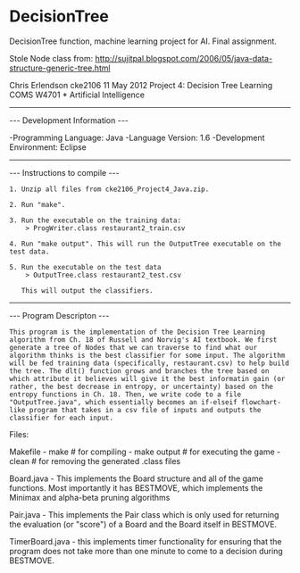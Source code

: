 DecisionTree
============

DecisionTree function, machine learning project for AI. Final assignment.

Stole Node class from:
http://sujitpal.blogspot.com/2006/05/java-data-structure-generic-tree.html

Chris Erlendson
cke2106
11 May 2012
Project 4: Decision Tree Learning
COMS W4701 * Artificial Intelligence

*********************************

--- Development Information ---

-Programming Language: Java 
-Language Version: 1.6
-Development Environment: Eclipse

*************************************************************************

--- Instructions to compile  ---

	1. Unzip all files from cke2106_Project4_Java.zip.

	2. Run "make".

	3. Run the executable on the training data:
		> ProgWriter.class restaurant2_train.csv

	4. Run "make output". This will run the OutputTree executable on the test data.

	5. Run the executable on the test data
		> OutputTree.class restaurant2_test.csv

	   This will output the classifiers.

*************************************************************************

--- Program Descripton ---

	This program is the implementation of the Decision Tree Learning algorithm from Ch. 18 of Russell and Norvig's AI textbook. We first generate a tree of Nodes that we can traverse to find what our algorithm thinks is the best classifier for some input. The algorithm will be fed training data (specifically, restaurant.csv) to help build the tree. The dlt() function grows and branches the tree based on which attribute it believes will give it the best informatin gain (or rather, the best decrease in entropy, or uncertainty) based on the entropy functions in Ch. 18. Then, we write code to a file "OutputTree.java", which essentially becomes an if-elseif flowchart-like program that takes in a csv file of inputs and outputs the classifier for each input. 
	
Files:

Makefile
	- make 		# for compiling
	- make output	# for executing the game
	- clean		# for removing the generated .class files

Board.java
	- This implements the Board structure and all of the game functions.
	Most importantly it has BESTMOVE, which implements the Minimax and
	alpha-beta pruning algorithms

Pair.java
	- This implements the Pair class which is only used for returning
	the evaluation (or "score") of a Board and the Board itself in 
	BESTMOVE.

TimerBoard.java
	- this implements timer functionality for ensuring that the program
	does not take more than one minute to come to a decision during
	BESTMOVE. 
